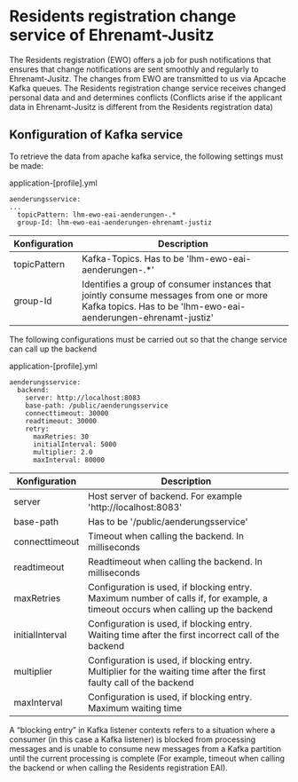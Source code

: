 # Residents registration change service  of Ehrenamt-Jusitz

The Residents registration (EWO) offers a job for push notifications that ensures that change notifications are sent smoothly and regularly to Ehrenamt-Jusitz.
The changes from EWO are transmitted to us via Apcache Kafka queues. The Residents registration change service receives changed personal data and and determines conflicts (Conflicts arise if the applicant data in Ehrenamt-Jusitz is different from the Residents registration data)

## Konfiguration of Kafka service
To retrieve the data from apache kafka service, the following settings must be made:

application-[profile].yml
```
aenderungsservice:
...
  topicPattern: lhm-ewo-eai-aenderungen-.*
  group-Id: lhm-ewo-eai-aenderungen-ehrenamt-justiz
  ```

| Konfiguration | Description |
| ------------- | ------------- |
| topicPattern  | Kafka-Topics. Has to be 'lhm-ewo-eai-aenderungen-.*' |
| group-Id | Identifies a group of consumer instances that jointly consume messages from one or more Kafka topics. Has to be 'lhm-ewo-eai-aenderungen-ehrenamt-justiz' |

The following configurations must be carried out so that the change service can call up the backend

application-[profile].yml
```
aenderungsservice:
  backend:
    server: http://localhost:8083
    base-path: /public/aenderungsservice
    connecttimeout: 30000
    readtimeout: 30000
    retry:
      maxRetries: 30
      initialInterval: 5000
      multiplier: 2.0
      maxInterval: 80000
  ```
| Konfiguration | Description |
| ------------- | ------------- |
| server  | Host server of backend. For example 'http://localhost:8083' |
| base-path | Has to be '/public/aenderungsservice' |
| connecttimeout | Timeout when calling the backend. In milliseconds |
| readtimeout | Readtimeout when calling the backend. In milliseconds |
| maxRetries | Configuration is used, if blocking entry. Maximum number of calls if, for example, a timeout occurs when calling up the backend |
| initialInterval | Configuration is used, if blocking entry. Waiting time after the first incorrect call of the backend |
| multiplier | Configuration is used, if blocking entry. Multiplier for the waiting time after the first faulty call of the backend |
| maxInterval | Configuration is used, if blocking entry. Maximum waiting time  |

A “blocking entry” in Kafka listener contexts refers to a situation where a consumer (in this case a Kafka listener) is blocked from processing messages and is unable to consume new messages from a Kafka partition until the current processing is complete (For example, timeout when calling the backend or when calling the Residents registration EAI).
